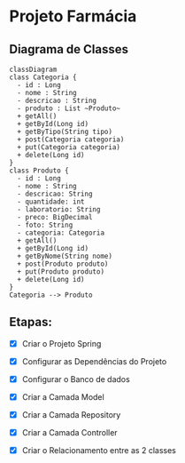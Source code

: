 <h1>Projeto Farmácia</h1>

## Diagrama de Classes

```mermaid
classDiagram
class Categoria {
  - id : Long
  - nome : String
  - descricao : String
  - produto : List ~Produto~
  + getAll()
  + getById(Long id)
  + getByTipo(String tipo)
  + post(Categoria categoria)
  + put(Categoria categoria)
  + delete(Long id)
}
class Produto {
  - id : Long
  - nome : String
  - descricao: String
  - quantidade: int
  - laboratorio: String
  - preco: BigDecimal
  - foto: String
  - categoria: Categoria
  + getAll()
  + getById(Long id)
  + getByNome(String nome)
  + post(Produto produto)
  + put(Produto produto)
  + delete(Long id)
}
Categoria --> Produto
```


<h2>Etapas:</h2>


- [x] Criar o Projeto Spring
- [x] Configurar as Dependências do Projeto
- [x] Configurar o Banco de dados
- [x] Criar a Camada Model
- [x] Criar a Camada Repository
- [x] Criar a Camada Controller
- [x] Criar o Relacionamento entre as 2 classes

